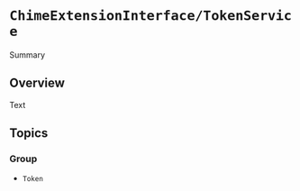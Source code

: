 # ``ChimeExtensionInterface/TokenService``

Summary

## Overview

Text

## Topics

### Group

- ``Token``
